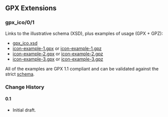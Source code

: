 ## GPX Extensions

### gpx_ico/0/1

Links to the illustrative schema (XSD), plus examples of usage (GPX + GPZ):

- [gpx_ico.xsd](gpx_ico.xsd)
- [icon-example-1.gpx](icon-example-1.gpx) or [icon-example-1.gpz](icon-example-1.gpz)
- [icon-example-2.gpx](icon-example-2.gpx) or [icon-example-2.gpz](icon-example-2.gpz)
- [icon-example-3.gpx](icon-example-3.gpx) or [icon-example-3.gpz](icon-example-3.gpz)

All of the examples are GPX 1.1 compliant and can be validated against the strict [schema](https://www.topografix.com/GPX/1/1/gpx-strict.xsd).



### Change History

#### 0.1

- Initial draft.
